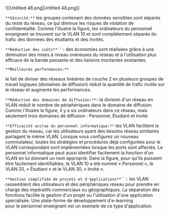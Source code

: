 ![[Untitled 48.png|Untitled 48.png]]

`**Sécurité:**` les groupes contenant des données sensibles sont séparés du reste du réseau, ce qui diminue les risques de violation de confidentialité. Comme l'illustre la figure, les ordinateurs du personnel enseignant se trouvent sur le VLAN 10 et sont complètement séparés du trafic des données des étudiants et des invités.

`**Réduction des coûts**``:` des économies sont réalisées grâce à une diminution des mises à niveau onéreuses du réseau et à l'utilisation plus efficace de la bande passante et des liaisons montantes existantes.

`**Meilleures performances:**`

le fait de diviser des réseaux linéaires de couche 2 en plusieurs groupes de travail logiques (domaines de diffusion) réduit la quantité de trafic inutile sur le réseau et augmente les performances.

`**Réduction des domaines de diffusion:**`- la division d'un réseau en VLAN réduit le nombre de périphériques dans le domaine de diffusion.  
Comme l'illustre la figure, il y a six ordinateurs dans ce réseau, mais seulement trois domaines de diffusion : Personnel, Étudiant et Invité.  

`**Efficacité accrue du personnel informatique:**` les VLAN facilitent la gestion du réseau, car les utilisateurs ayant des besoins réseau similaires partagent le même VLAN. Lorsque vous configurez un nouveau commutateur, toutes les stratégies et procédures déjà configurées pour le VLAN correspondant sont implémentées lorsque les ports sont affectés. Le personnel informatique peut aussi identifier facilement la fonction d'un VLAN en lui donnant un nom approprié. Dans la figure, pour qu'ils puissent être facilement identifiables, le VLAN 10 a été nommé « Personnel », le VLAN 20, « Étudiant » et le VLAN 30, « Invité ».

`**Gestion simplifiée de projets et d'applications**``:` les VLAN rassemblent des utilisateurs et des périphériques réseau pour prendre en charge des impératifs commerciaux ou géographiques. La séparation des fonctions facilite la gestion d'un projet ou l'utilisation d'une application spécialisée. Une plate-forme de développement d'e-learning  
pour le personnel enseignant est un exemple de ce type d'application.
